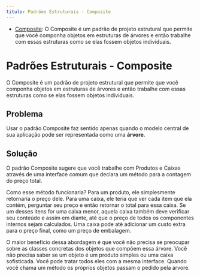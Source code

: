 ```yaml
---
titulo: Padrões Estruturais - Composite
---
```

- [Composite](https://refactoring.guru/pt-br/design-patterns/composite): O Composite é um padrão de projeto estrutural que permite que você componha objetos em estruturas de árvores e então trabalhe com essas estruturas como se elas fossem objetos individuais.

# Padrões Estruturais - Composite

O Composite é um padrão de projeto estrutural que permite que você componha objetos em estruturas de árvores e então trabalhe com essas estruturas como se elas fossem objetos individuais.

## Problema

Usar o padrão Composite faz sentido apenas quando o modelo central de sua aplicação pode ser representada como uma **árvore**.

## Solução

O padrão Composite sugere que você trabalhe com Produtos e Caixas através de uma interface comum que declara um método para a contagem do preço total.

Como esse método funcionaria? Para um produto, ele simplesmente retornaria o preço dele. Para uma caixa, ele teria que ver cada item que ela contém, perguntar seu preço e então retornar o total para essa caixa. Se um desses itens for uma caixa menor, aquela caixa também deve verificar seu conteúdo e assim em diante, até que o preço de todos os componentes internos sejam calculados. Uma caixa pode até adicionar um custo extra para o preço final, como um preço de embalagem.

O maior benefício dessa abordagem é que você não precisa se preocupar sobre as classes concretas dos objetos que compõem essa árvore. Você não precisa saber se um objeto é um produto simples ou uma caixa sofisticada. Você pode tratar todos eles com a mesma interface. Quando você chama um método os próprios objetos passam o pedido pela árvore.
